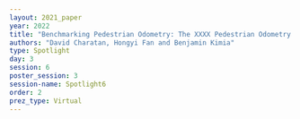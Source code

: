 ```yaml
---
layout: 2021_paper
year: 2022
title: "Benchmarking Pedestrian Odometry: The XXXX Pedestrian Odometry Dataset (XPOD)"
authors: "David Charatan, Hongyi Fan and Benjamin Kimia"
type: Spotlight
day: 3
session: 6
poster_session: 3
session-name: Spotlight6
order: 2
prez_type: Virtual
---
```

